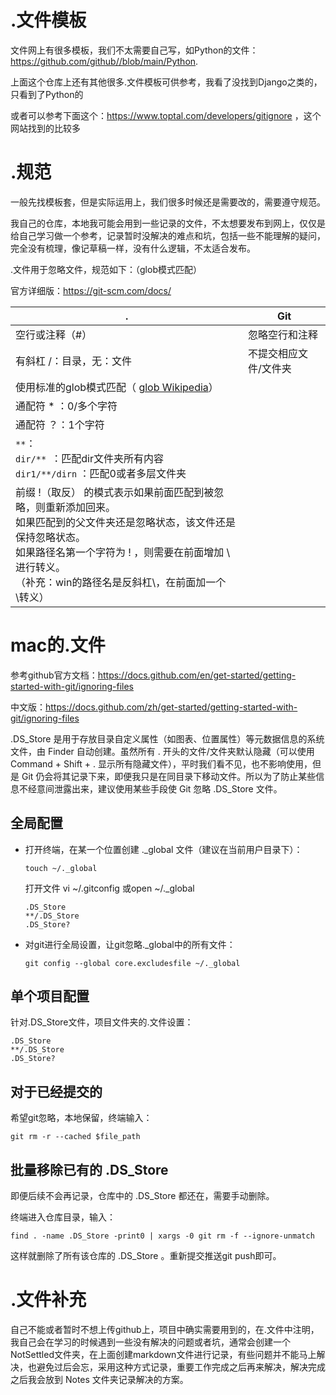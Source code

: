 # .文件模板

文件网上有很多模板，我们不太需要自己写，如Python的文件：
https://github.com/github//blob/main/Python.

上面这个仓库上还有其他很多.文件模板可供参考，我看了没找到Django之类的，只看到了Python的

或者可以参考下面这个：https://www.toptal.com/developers/gitignore ，这个网站找到的比较多

# .规范

一般先找模板套，但是实际运用上，我们很多时候还是需要改的，需要遵守规范。

我自己的仓库，本地我可能会用到一些记录的文件，不太想要发布到网上，仅仅是给自己学习做一个参考，记录暂时没解决的难点和坑，包括一些不能理解的疑问，完全没有梳理，像记草稿一样，没有什么逻辑，不太适合发布。

.文件用于忽略文件，规范如下：（glob模式匹配）

官方详细版：https://git-scm.com/docs/

| .                                                   | Git                   |
| ------------------------------------------------------------ | --------------------- |
| 空行或注释（#）                                              | 忽略空行和注释        |
| 有斜杠 /：目录，无：文件                                     | 不提交相应文件/文件夹 |
| 使用标准的glob模式匹配（ [glob Wikipedia](https://en.wikipedia.org/wiki/Glob_(programming))） |                       |
| 通配符 * ：0/多个字符                                        |                       |
| 通配符 ？：1个字符                                           |                       |
| `**`：<br />`dir/** `：匹配dir文件夹所有内容<br />`dir1/**/dirn` ：匹配0或者多层文件夹 |                       |
| 前缀 !（取反） 的模式表示如果前面匹配到被忽略，则重新添加回来。<br />如果匹配到的父文件夹还是忽略状态，该文件还是保持忽略状态。<br />如果路径名第一个字符为 ! ，则需要在前面增加 \ 进行转义。<br />（补充：win的路径名是反斜杠\，在前面加一个\转义） |                       |

# mac的.文件

参考github官方文档：https://docs.github.com/en/get-started/getting-started-with-git/ignoring-files

中文版：https://docs.github.com/zh/get-started/getting-started-with-git/ignoring-files

.DS_Store 是用于存放目录自定义属性（如图表、位置属性）等元数据信息的系统文件，由 Finder 自动创建。虽然所有 . 开头的文件/文件夹默认隐藏（可以使用 Command + Shift + . 显示所有隐藏文件），平时我们看不见，也不影响使用，但是 Git 仍会将其记录下来，即便我只是在同目录下移动文件。所以为了防止某些信息不经意间泄露出来，建议使用某些手段使 Git 忽略 .DS_Store 文件。

## 全局配置

- 打开终端，在某一个位置创建 ._global 文件（建议在当前用户目录下）：
    ~~~
    touch ~/._global
    ~~~
    打开文件 vi ~/.gitconfig
    或open ~/._global
    ~~~
    .DS_Store
    **/.DS_Store
    .DS_Store?
    ~~~

- 对git进行全局设置，让git忽略._global中的所有文件：
    ~~~
    git config --global core.excludesfile ~/._global
    ~~~


## 单个项目配置

针对.DS_Store文件，项目文件夹的.文件设置：
~~~
.DS_Store
**/.DS_Store
.DS_Store?
~~~

## 对于已经提交的

希望git忽略，本地保留，终端输入：
~~~
git rm -r --cached $file_path
~~~

## 批量移除已有的 .DS_Store

即便后续不会再记录，仓库中的 .DS_Store 都还在，需要手动删除。

终端进入仓库目录，输入：
~~~
find . -name .DS_Store -print0 | xargs -0 git rm -f --ignore-unmatch
~~~
这样就删除了所有该仓库的 .DS_Store 。重新提交推送git push即可。


# .文件补充

自己不能或者暂时不想上传github上，项目中确实需要用到的，在.文件中注明，我自己会在学习的时候遇到一些没有解决的问题或者坑，通常会创建一个NotSettled文件夹，在上面创建markdown文件进行记录，有些问题并不能马上解决，也避免过后会忘，采用这种方式记录，重要工作完成之后再来解决，解决完成之后我会放到 Notes 文件夹记录解决的方案。
